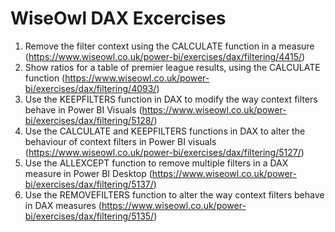 # WiseOwl DAX Excercises  

1. Remove the filter context using the CALCULATE function in a measure (https://www.wiseowl.co.uk/power-bi/exercises/dax/filtering/4415/)
2. Show ratios for a table of premier league results, using the CALCULATE function (https://www.wiseowl.co.uk/power-bi/exercises/dax/filtering/4093/)
3. Use the KEEPFILTERS function in DAX to modify the way context filters behave in Power BI Visuals (https://www.wiseowl.co.uk/power-bi/exercises/dax/filtering/5128/)
4. Use the CALCULATE and KEEPFILTERS functions in DAX to alter the behaviour of context filters in Power BI visuals (https://www.wiseowl.co.uk/power-bi/exercises/dax/filtering/5127/)
5. Use the ALLEXCEPT function to remove multiple filters in a DAX measure in Power BI Desktop (https://www.wiseowl.co.uk/power-bi/exercises/dax/filtering/5137/)
6. Use the REMOVEFILTERS function to alter the way context filters behave in DAX measures (https://www.wiseowl.co.uk/power-bi/exercises/dax/filtering/5135/)